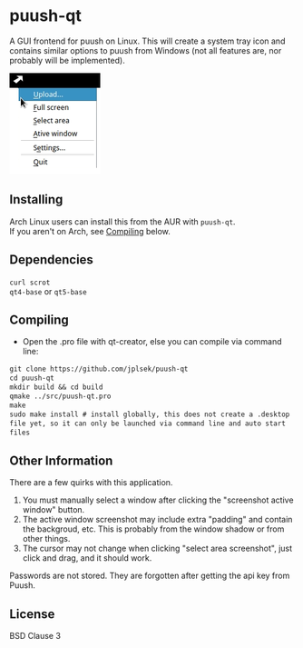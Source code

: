 puush-qt
========
A GUI frontend for puush on Linux. This will create a system tray icon and contains similar options to puush from Windows (not all features are, nor probably will be implemented).

![Screenshot](screenshot.png)

## Installing
Arch Linux users can install this from the AUR with `puush-qt`.  
If you aren't on Arch, see [Compiling](#compiling) below.

## Dependencies
`curl scrot`  
`qt4-base` or `qt5-base`

## Compiling
* Open the .pro file with qt-creator, else you can compile via command line:

```
git clone https://github.com/jplsek/puush-qt  
cd puush-qt  
mkdir build && cd build  
qmake ../src/puush-qt.pro  
make  
sudo make install # install globally, this does not create a .desktop file yet, so it can only be launched via command line and auto start files
```

## Other Information
There are a few quirks with this application.  
1. You must manually select a window after clicking the "screenshot active window" button.  
2. The active window screenshot may include extra "padding" and contain the backgroud, etc. This is probably from the window shadow or from other things.  
3. The cursor may not change when clicking "select area screenshot", just  click and drag, and it should work.

Passwords are not stored. They are forgotten after getting the api key from Puush.

## License
BSD Clause 3
